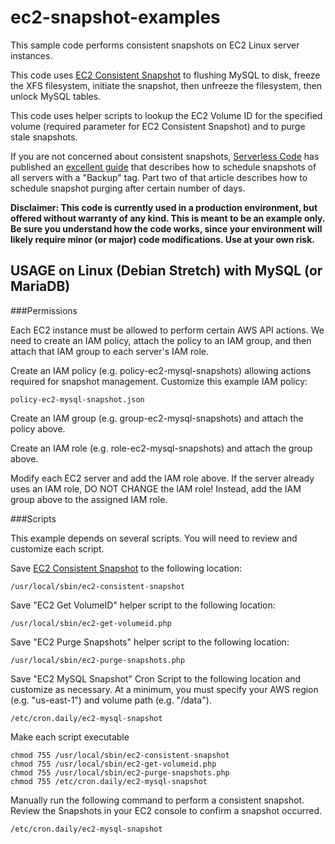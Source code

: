 # ec2-snapshot-examples

This sample code performs consistent snapshots on EC2 Linux server instances.

This code uses [EC2 Consistent Snapshot](https://github.com/alestic/ec2-consistent-snapshot) to flushing MySQL to disk, freeze the XFS filesystem, initiate the snapshot, then unfreeze the filesystem, then unlock MySQL tables.

This code uses helper scripts to lookup the EC2 Volume ID for the specified volume (required parameter for EC2 Consistent Snapshot) and to purge stale snapshots.

If you are not concerned about consistent snapshots, [Serverless Code](https://serverlesscode.com/post/lambda-schedule-ebs-snapshot-backups/) has published an [excellent guide](https://serverlesscode.com/post/lambda-schedule-ebs-snapshot-backups/) that describes how to schedule snapshots of all servers with a "Backup" tag. Part two of that article describes how to schedule snapshot purging after certain number of days.

**Disclaimer: This code is currently used in a production environment, but offered without warranty of any kind. This is meant to be an example only. Be sure you understand how the code works, since your environment will likely require minor (or major) code modifications. Use at your own risk.**

## USAGE on Linux (Debian Stretch) with MySQL (or MariaDB)

###Permissions

Each EC2 instance must be allowed to perform certain AWS API actions. We need to create an IAM policy, attach the policy to an IAM group, and then attach that IAM group to each server's IAM role.

Create an IAM policy (e.g. policy-ec2-mysql-snapshots) allowing actions required for snapshot management. Customize this example IAM policy:

```policy-ec2-mysql-snapshot.json```

Create an IAM group (e.g. group-ec2-mysql-snapshots) and attach the policy above.

Create an IAM role (e.g. role-ec2-mysql-snapshots) and attach the group above.

Modify each EC2 server and add the IAM role above. If the server already uses an IAM role, DO NOT CHANGE the IAM role! Instead, add the IAM group above to the assigned IAM role.

###Scripts

This example depends on several scripts. You will need to review and customize each script.

Save [EC2 Consistent Snapshot](https://github.com/alestic/ec2-consistent-snapshot) to the following location:

```/usr/local/sbin/ec2-consistent-snapshot```

Save "EC2 Get VolumeID" helper script to the following location:

```/usr/local/sbin/ec2-get-volumeid.php```

Save "EC2 Purge Snapshots" helper script to the following location:

```/usr/local/sbin/ec2-purge-snapshots.php```

Save "EC2 MySQL Snapshot" Cron Script to the following location and customize as necessary. At a minimum, you must specify your AWS region (e.g. "us-east-1") and volume path (e.g. "/data").

```/etc/cron.daily/ec2-mysql-snapshot```

Make each script executable

```
chmod 755 /usr/local/sbin/ec2-consistent-snapshot
chmod 755 /usr/local/sbin/ec2-get-volumeid.php
chmod 755 /usr/local/sbin/ec2-purge-snapshots.php
chmod 755 /etc/cron.daily/ec2-mysql-snapshot
```

Manually run the following command to perform a consistent snapshot. Review the Snapshots in your EC2 console to confirm a snapshot occurred.

```/etc/cron.daily/ec2-mysql-snapshot```

